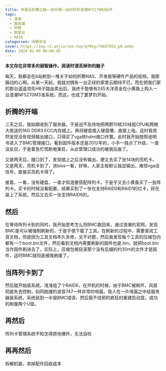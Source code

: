 ```yaml
---
title: 家里云折腾之路——如何把一台好好的浪潮NF5270M3玩坏
tags:
  - 浪潮
  - 服务器
  - 折腾
  - 家里云
  - RAID
categories: 闲聊杂谈
cover: https://img-r2.anjiurine.top/q78kg/79687052_p0.webp
date: 2024-02-09 00:00:00
---
```

**本文存在非常多的弱智操作，阅读时请丢掉你的脑子**

每天，我都会在b站刷到一堆关于如何折腾NAS、开发板等硬件产品的视频。我那躁动的心啊。从某一天起，我就对拥有一台正经的家里云期待不已。而在把我们家的那台遥遥领先H6子路由卖出后，我终于能够有245大洋资金在小黄鱼上购入一台浪潮NF5270M3准系统。而这，也成了噩梦的开始。

## 折腾的开端

三天之后，我如期收到了服务器，于是迫不及待地把两颗10核20线程CPU和两根大佬送的16G DDR3 ECC内存插上。再将硬盘插入硬盘槽，直接上电。这时我突然发现没有视频输出接口，只得买了vga转hdmi接口作罢。此时我开始按照说明书进入了BMC管理接口，看到固件版本还是2012年的，小手一贱点了升级，一直没反应，于是着急忙慌断电重启，从此管理口成功的被我玩废了。

又是两天后，接口到了，发现插上之后没有输出，便又去买了张14块的亮机卡。又是两天，亮机卡到了，进bios一看，好嘛，人家主板默认独显输出，难怪vga没信号，直接买亮机卡得了。

接着，一看，没有硬盘，一查才知道要搭配阵列卡。于是乎又去小黄鱼买了一张阵列卡。买卡的时候没看配置，结果买到了一张仅支持RAID0和RAID1的烂卡，好在装上了系统。然后又去买一张支持RAID6的。

## 然后

在等待阵列卡到的同时，我开始思考怎么将BMC救回来，通过浪潮的官网，发现BMC是可以被强制刷新的，于是乎便下载了工具。在刷新的过程中，需要查阅工具文档，但是因为工具文档年久失修，文不对题，然后我发现每个工具的压缩包内都有一个boot.bin文件，然后看到文档内需要刷新的固件也是.bin，就把boot.bin当作固件刷进去了。实际上，压缩包根目录那个没有后缀的约30m的文件才是固件，这时BMC就彻底被我刷废了。

## 当阵列卡到了

然后就开始装系统。浅浅组了个RAID6，在开机的时候，由于BMC被刷坏，风扇彻底失去控制，如同脱缰的波音747一样非常的喧嚣。我人在一片喧嚣之中给服务器装系统，系统装到一半报BMC错误，然后我不信邪的疯狂的重建启动盘，成功的刷废两个U盘。

## 再然后

阵列卡管理系统不知怎得原地爆炸，无法自检

## 再再然后

拆解机器，卖掉配件回收成本